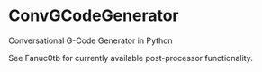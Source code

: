 # ConvGCodeGenerator
Conversational G-Code Generator in Python

See Fanuc0tb for currently available post-processor functionality.

